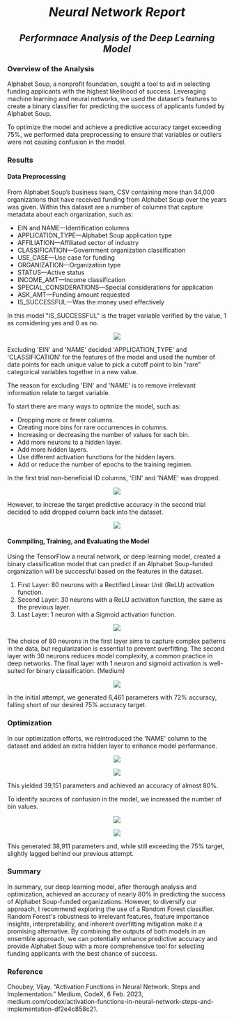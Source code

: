# ***<p style="text-align: center;"> Neural Network Report </p>***

## ***<p style="text-align: center;"> Performnace Analysis of the Deep Learning Model</p>***

### Overview of the Analysis

Alphabet Soup, a nonprofit foundation, sought a tool to aid in selecting funding applicants with the highest likelihood of success. Leveraging machine learning and neural networks, we used the dataset's features to create a binary classifier for predicting the success of applicants funded by Alphabet Soup.

To optimize the model and achieve a predictive accuracy target exceeding 75%, we performed data preprocessing to ensure that variables or outliers were not causing confusion in the model.

### Results

#### Data Preprocessing

From Alphabet Soup’s business team, CSV containing more than 34,000 organizations that have received funding from Alphabet Soup over the years was given. Within this dataset are a number of columns that capture metadata about each organization, such as:

* EIN and NAME—Identification columns
* APPLICATION_TYPE—Alphabet Soup application type
* AFFILIATION—Affiliated sector of industry
* CLASSIFICATION—Government organization classification
* USE_CASE—Use case for funding
* ORGANIZATION—Organization type
* STATUS—Active status
* INCOME_AMT—Income classification
* SPECIAL_CONSIDERATIONS—Special considerations for application
* ASK_AMT—Funding amount requested
* IS_SUCCESSFUL—Was the money used effectively

In this model "IS_SUCCESSFUL" is the traget variable verified by the value, 1 as considering yes and 0 as no.

<p align="center">
    <img src="images/count0.png" />
</p>

Excluding 'EIN' and 'NAME' decided 'APPLICATION_TYPE' and 'CLASSIFICATION' for the features of the model and used the number of data points for each unique value to pick a cutoff point to bin "rare" categorical variables together in a new value.

The reason for excluding 'EIN' and 'NAME' is to remove irrelevant information relate to target variable.

To start there are many ways to optmize the model, such as:

* Dropping more or fewer columns.
* Creating more bins for rare occurrences in columns.
* Increasing or decreasing the number of values for each bin.
* Add more neurons to a hidden layer.
* Add more hidden layers.
* Use different activation functions for the hidden layers.
* Add or reduce the number of epochs to the training regimen.

In the first trial non-beneficial ID columns, 'EIN' and 'NAME' was dropped. 

<p align="center">
    <img src="images/count1.png" />
</p>

However, to increae the target predictive accuracy in the second trial decided to add dropped column back into the dataset.

<p align="center">
    <img src="images/count2.png" />
</p>


#### Commpiling, Training, and Evaluating the Model

Using the TensorFlow a neural network, or deep learning model, created a binary classification model that can predict if an Alphabet Soup-funded organization will be successful based on the features in the dataset. 

1. First Layer: 80 neurons with a Rectified Linear Unit (ReLU) activation function.
2. Second Layer: 30 neurons with a ReLU activation function, the same as the previous layer.
3. Last Layer: 1 neuron with a Sigmoid activation function.

<p align="center">
    <img src="images/table0.png" />
</p>

The choice of 80 neurons in the first layer aims to capture complex patterns in the data, but regularization is essential to prevent overfitting. The second layer with 30 neurons reduces model complexity, a common practice in deep networks. The final layer with 1 neuron and sigmoid activation is well-suited for binary classification. (Medium)

<p align="center">
    <img src="images/result0.png" />
</p>



In the initial attempt, we generated 6,461 parameters with 72% accuracy, falling short of our desired 75% accuracy target.



### Optimization

In our optimization efforts, we reintroduced the 'NAME' column to the dataset and added an extra hidden layer to enhance model performance. 

<p align="center">
    <img src="images/table1.png" />
</p>

<p align="center">
    <img src="images/result1.png" />
</p>

This yielded 39,151 parameters and achieved an accuracy of almost 80%.

To identify sources of confusion in the model, we increased the number of bin values. 

<p align="center">
    <img src="images/table2.png" />
</p>


<p align="center">
    <img src="images/result2.png" />
</p>

This generated 38,911 parameters and, while still exceeding the 75% target, slightly lagged behind our previous attempt.


### Summary

In summary, our deep learning model, after thorough analysis and optimization, achieved an accuracy of nearly 80% in predicting the success of Alphabet Soup-funded organizations. However, to diversify our approach, I recommend exploring the use of a Random Forest classifier. Random Forest's robustness to irrelevant features, feature importance insights, interpretability, and inherent overfitting mitigation make it a promising alternative. By combining the outputs of both models in an ensemble approach, we can potentially enhance predictive accuracy and provide Alphabet Soup with a more comprehensive tool for selecting funding applicants with the best chance of success.

### Reference

Choubey, Vijay. “Activation Functions in Neural Network: Steps and Implementation.” Medium, CodeX, 6 Feb. 2023, medium.com/codex/activation-functions-in-neural-network-steps-and-implementation-df2e4c858c21. 
